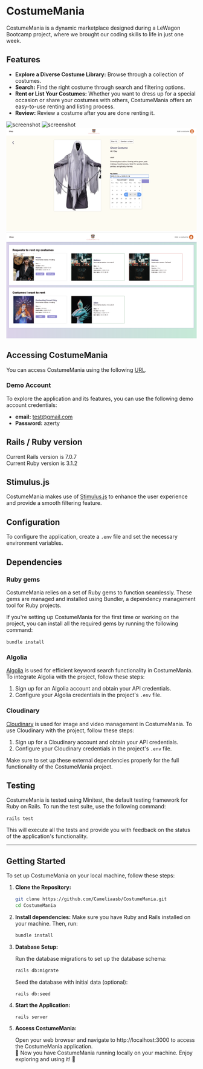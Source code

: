 # CostumeMania

CostumeMania is a dynamic marketplace designed during a LeWagon Bootcamp project, where we brought our coding skills to life in just one week.

## Features

- **Explore a Diverse Costume Library:** Browse through a collection of costumes.
- **Search:** Find the right costume through search and filtering options.
- **Rent or List Your Costumes:** Whether you want to dress up for a special occasion or share your costumes with others, CostumeMania offers an easy-to-use renting and listing process.
- **Review:** Review a costume after you are done renting it.


![screenshot](app/assets/images/screenshots/landingpage.png?raw=true "App screenshot")
![screenshot](app/assets/images/screenshots/index.png?raw=true "App screenshot")
![screenshot](app/assets/images/screenshots/show.png?raw=true "App screenshot")
![screenshot](app/assets/images/screenshots/bookings.png?raw=true "App screenshot")

## Accessing CostumeMania

You can access CostumeMania using the following [URL](https://costume-mania-5f7608dd0856.herokuapp.com/).

### Demo Account

To explore the application and its features, you can use the following demo account credentials:

- **email:** test@gmail.com
- **Password:** azerty


## Rails / Ruby version

Current Rails version is 7.0.7 \
Current Ruby version is 3.1.2

## Stimulus.js

CostumeMania makes use of [Stimulus.js](https://stimulusjs.org/) to enhance the user experience and provide a smooth filtering feature.

## Configuration

To configure the application, create a `.env` file and set the necessary environment variables.

## Dependencies

### Ruby gems
CostumeMania relies on a set of Ruby gems to function seamlessly. These gems are managed and installed using Bundler, a dependency management tool for Ruby projects.

If you're setting up CostumeMania for the first time or working on the project, you can install all the required gems by running the following command:

`bundle install`

### Algolia

[Algolia](https://www.algolia.com/) is used for efficient keyword search functionality in CostumeMania. To integrate Algolia with the project, follow these steps:

1. Sign up for an Algolia account and obtain your API credentials.
2. Configure your Algolia credentials in the project's `.env` file.

### Cloudinary

[Cloudinary](https://cloudinary.com/) is used for image and video management in CostumeMania. To use Cloudinary with the project, follow these steps:

1. Sign up for a Cloudinary account and obtain your API credentials.
2. Configure your Cloudinary credentials in the project's `.env` file.

Make sure to set up these external dependencies properly for the full functionality of the CostumeMania project.

## Testing
CostumeMania is tested using Minitest, the default testing framework for Ruby on Rails.
To run the test suite, use the following command:

``
rails test
``

This will execute all the tests and provide you with feedback on the status of the application's functionality.

----------

## Getting Started

To set up CostumeMania on your local machine, follow these steps:

1. **Clone the Repository:**

   ```bash
   git clone https://github.com/Cameliaasb/CostumeMania.git
   cd CostumeMania
   ```

2. **Install dependencies:**
   Make sure you have Ruby and Rails installed on your machine. Then, run:
   ```bash
   bundle install
   ```

3. **Database Setup:**

   Run the database migrations to set up the database schema:

   ```bash
   rails db:migrate
   ```

   Seed the database with initial data (optional):
   ```
   rails db:seed
   ```

4. **Start the Application:**
   ```
   rails server
   ```

5. **Access CostumeMania:**

   Open your web browser and navigate to http://localhost:3000 to access the CostumeMania application.\
   🎉 Now you have CostumeMania running locally on your machine. Enjoy exploring and using it! 🎉

